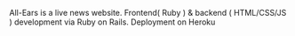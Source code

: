 All-Ears is a live news website.
Frontend( Ruby ) & backend ( HTML/CSS/JS ) development via Ruby on Rails. Deployment on Heroku 
